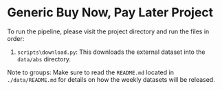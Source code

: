 # Generic Buy Now, Pay Later Project

To run the pipeline, please visit the project directory and run the files in order:
1. `scripts\download.py`: This downloads the external dataset into the `data/abs` directory.

Note to groups: Make sure to read the `README.md` located in `./data/README.md` for details on how the weekly datasets will be released.
